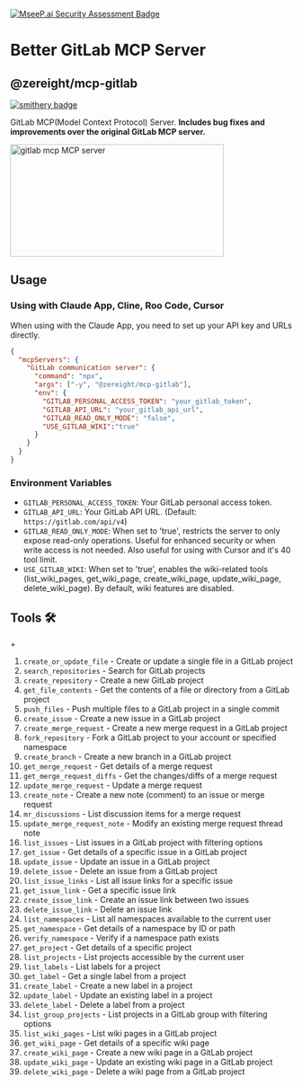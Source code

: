 [![MseeP.ai Security Assessment Badge](https://mseep.net/pr/zereight-gitlab-mcp-badge.png)](https://mseep.ai/app/zereight-gitlab-mcp)

# Better GitLab MCP Server

## @zereight/mcp-gitlab

[![smithery badge](https://smithery.ai/badge/@zereight/gitlab-mcp)](https://smithery.ai/server/@zereight/gitlab-mcp)

GitLab MCP(Model Context Protocol) Server. **Includes bug fixes and improvements over the original GitLab MCP server.**

<a href="https://glama.ai/mcp/servers/7jwbk4r6d7"><img width="380" height="200" src="https://glama.ai/mcp/servers/7jwbk4r6d7/badge" alt="gitlab mcp MCP server" /></a>

## Usage

### Using with Claude App, Cline, Roo Code, Cursor

When using with the Claude App, you need to set up your API key and URLs directly.

```json
{
  "mcpServers": {
    "GitLab communication server": {
      "command": "npx",
      "args": ["-y", "@zereight/mcp-gitlab"],
      "env": {
        "GITLAB_PERSONAL_ACCESS_TOKEN": "your_gitlab_token",
        "GITLAB_API_URL": "your_gitlab_api_url",
        "GITLAB_READ_ONLY_MODE": "false",
        "USE_GITLAB_WIKI":"true"
      }
    }
  }
}
```

### Environment Variables


- `GITLAB_PERSONAL_ACCESS_TOKEN`: Your GitLab personal access token.
- `GITLAB_API_URL`: Your GitLab API URL. (Default: `https://gitlab.com/api/v4`)
- `GITLAB_READ_ONLY_MODE`: When set to 'true', restricts the server to only expose read-only operations. Useful for enhanced security or when write access is not needed. Also useful for using with Cursor and it's 40 tool limit.
- `USE_GITLAB_WIKI`: When set to 'true', enables the wiki-related tools (list_wiki_pages, get_wiki_page, create_wiki_page, update_wiki_page, delete_wiki_page). By default, wiki features are disabled.

## Tools 🛠️

+<!-- TOOLS-START -->
1. `create_or_update_file` - Create or update a single file in a GitLab project
2. `search_repositories` - Search for GitLab projects
3. `create_repository` - Create a new GitLab project
4. `get_file_contents` - Get the contents of a file or directory from a GitLab project
5. `push_files` - Push multiple files to a GitLab project in a single commit
6. `create_issue` - Create a new issue in a GitLab project
7. `create_merge_request` - Create a new merge request in a GitLab project
8. `fork_repository` - Fork a GitLab project to your account or specified namespace
9. `create_branch` - Create a new branch in a GitLab project
10. `get_merge_request` - Get details of a merge request
11. `get_merge_request_diffs` - Get the changes/diffs of a merge request
12. `update_merge_request` - Update a merge request
13. `create_note` - Create a new note (comment) to an issue or merge request
14. `mr_discussions` - List discussion items for a merge request
15. `update_merge_request_note` - Modify an existing merge request thread note
16. `list_issues` - List issues in a GitLab project with filtering options
17. `get_issue` - Get details of a specific issue in a GitLab project
18. `update_issue` - Update an issue in a GitLab project
19. `delete_issue` - Delete an issue from a GitLab project
20. `list_issue_links` - List all issue links for a specific issue
21. `get_issue_link` - Get a specific issue link
22. `create_issue_link` - Create an issue link between two issues
23. `delete_issue_link` - Delete an issue link
24. `list_namespaces` - List all namespaces available to the current user
25. `get_namespace` - Get details of a namespace by ID or path
26. `verify_namespace` - Verify if a namespace path exists
27. `get_project` - Get details of a specific project
28. `list_projects` - List projects accessible by the current user
29. `list_labels` - List labels for a project
30. `get_label` - Get a single label from a project
31. `create_label` - Create a new label in a project
32. `update_label` - Update an existing label in a project
33. `delete_label` - Delete a label from a project
34. `list_group_projects` - List projects in a GitLab group with filtering options
35. `list_wiki_pages` - List wiki pages in a GitLab project
36. `get_wiki_page` - Get details of a specific wiki page
37. `create_wiki_page` - Create a new wiki page in a GitLab project
38. `update_wiki_page` - Update an existing wiki page in a GitLab project
39. `delete_wiki_page` - Delete a wiki page from a GitLab project
<!-- TOOLS-END -->
